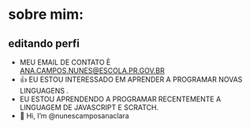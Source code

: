 # sobre mim:
## editando perfi
- MEU EMAIL DE CONTATO È ANA.CAMPOS.NUNES@ESCOLA.PR.GOV.BR
- 👍 EU ESTOU INTERESSADO EM APRENDER A PROGRAMAR  NOVAS LINGUAGENS .
- EU ESTOU APRENDENDO A PROGRAMAR RECENTEMENTE A LINGUAGEM DE JAVASCRIPT E SCRATCH.
- 👋 Hi, I’m @nunescamposanaclara
